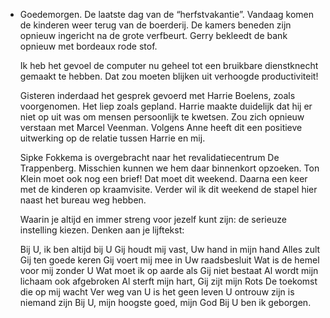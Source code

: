 - Goedemorgen. De laatste dag van de “herfstvakantie”. Vandaag komen de kinderen weer terug van de boerderij. De kamers beneden zijn opnieuw ingericht na de grote verfbeurt. Gerry bekleedt de bank opnieuw met bordeaux rode stof.
  
  Ik heb het gevoel de computer nu geheel tot een bruikbare dienstknecht gemaakt te hebben. Dat zou moeten blijken uit verhoogde productiviteit!
  
  Gisteren inderdaad het gesprek gevoerd met Harrie Boelens, zoals voorgenomen. Het liep zoals gepland. Harrie maakte duidelijk dat hij er niet op uit was om mensen persoonlijk te kwetsen. Zou zich opnieuw verstaan met Marcel Veenman. Volgens Anne heeft dit een positieve uitwerking op de relatie tussen Harrie en mij.
  
  Sipke Fokkema is overgebracht naar het revalidatiecentrum De Trappenberg. Misschien kunnen we hem daar binnenkort opzoeken. Ton Klein moet ook nog een brief! Dat moet dit weekend. Daarna een keer met de kinderen op kraamvisite. Verder wil ik dit weekend de stapel hier naast het bureau weg hebben. 
  
  Waarin je altijd en immer streng voor jezelf kunt zijn: de serieuze instelling kiezen. Denken aan je lijftekst:
  
  Bij U, ik ben altijd bij U
  Gij houdt mij vast, Uw hand in mijn hand
  Alles zult Gij ten goede keren
  Gij voert mij mee in Uw raadsbesluit
  Wat is de hemel voor mij zonder U
  Wat moet ik op aarde als Gij niet bestaat
  Al wordt mijn lichaam ook afgebroken
  Al sterft mijn hart, Gij zijt mijn Rots
  De toekomst die op mij wacht
  Ver weg van U is het geen leven
  U ontrouw zijn is niemand zijn
  Bij U, mijn hoogste goed, mijn God
  Bij U ben ik geborgen.